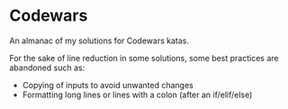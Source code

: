 # Codewars

An almanac of my solutions for Codewars katas.

For the sake of line reduction in some solutions, some best practices are abandoned such as:

* Copying of inputs to avoid unwanted changes
* Formatting long lines or lines with a colon (after an if/elif/else)

